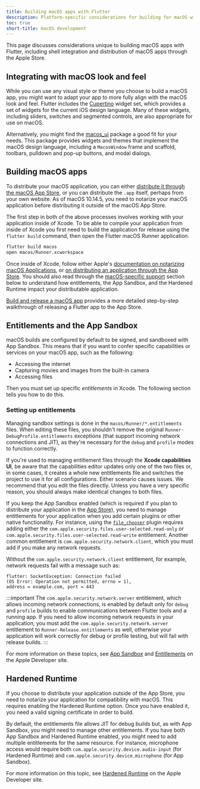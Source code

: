 ```yaml
---
title: Building macOS apps with Flutter
description: Platform-specific considerations for building for macOS with Flutter.
toc: true
short-title: macOS development
---
```


This page discusses considerations unique to building
macOS apps with Flutter, including shell integration
and distribution of macOS apps through the Apple Store.

## Integrating with macOS look and feel

While you can use any visual style or theme you choose
to build a macOS app, you might want to adapt your app
to more fully align with the macOS look and feel.
Flutter includes the [Cupertino] widget set,
which provides a set of widgets for
the current iOS design language.
Many of these widgets, including sliders,
switches and segmented controls,
are also appropriate for use on macOS.

Alternatively, you might find the [macos_ui][]
package a good fit for your needs.
This package provides widgets and themes that
implement the macOS design language,
including a `MacosWindow` frame and scaffold,
toolbars, pulldown and
pop-up buttons, and modal dialogs.

[Cupertino]: /ui/widgets/cupertino
[macos_ui]: {{site.pub}}/packages/macos_ui

## Building macOS apps

To distribute your macOS application, you can either
[distribute it through the macOS App Store][],
or you can distribute the `.app` itself,
perhaps from your own website.
As of macOS 10.14.5, you need to notarize
your macOS application before distributing
it outside of the macOS App Store.

The first step in both of the above processes
involves working with your application inside of Xcode.
To be able to compile your application from inside of
Xcode you first need to build the application for release
using the `flutter build` command, then open the
Flutter macOS Runner application.

```bash
flutter build macos
open macos/Runner.xcworkspace
```

Once inside of Xcode, follow either Apple's
[documentation on notarizing macOS Applications][], or
[on distributing an application through the App Store][].
You should also read through the
[macOS-specific support](#entitlements-and-the-app-sandbox)
section below to understand how entitlements,
the App Sandbox, and the Hardened Runtime
impact your distributable application.

[Build and release a macOS app][] provides a more detailed
step-by-step walkthrough of releasing a Flutter app to the
App Store.

[distribute it through the macOS App Store]: {{site.apple-dev}}/macos/submit/
[documentation on notarizing macOS Applications]:{{site.apple-dev}}/documentation/xcode/notarizing_macos_software_before_distribution
[on distributing an application through the App Store]: https://help.apple.com/xcode/mac/current/#/dev067853c94
[Build and release a macOS app]: /deployment/macos

## Entitlements and the App Sandbox

macOS builds are configured by default to be signed,
and sandboxed with App Sandbox.
This means that if you want to confer specific
capabilities or services on your macOS app,
such as the following:

* Accessing the internet
* Capturing movies and images from the built-in camera
* Accessing files

Then you must set up specific _entitlements_ in Xcode.
The following section tells you how to do this.

### Setting up entitlements

Managing sandbox settings is done in the
`macos/Runner/*.entitlements` files. When editing
these files, you shouldn't remove the original
`Runner-DebugProfile.entitlements` exceptions
(that support incoming network connections and JIT),
as they're necessary for the `debug` and `profile`
modes to function correctly.

If you're used to managing entitlement files through
the **Xcode capabilities UI**, be aware that the capabilities
editor updates only one of the two files or,
in some cases, it creates a whole new entitlements
file and switches the project to use it for all configurations.
Either scenario causes issues. We recommend that you
edit the files directly. Unless you have a very specific
reason, you should always make identical changes to both files.

If you keep the App Sandbox enabled (which is required if you
plan to distribute your application in the [App Store][]),
you need to manage entitlements for your application
when you add certain plugins or other native functionality.
For instance, using the [`file_chooser`][] plugin
requires adding either the
`com.apple.security.files.user-selected.read-only` or
`com.apple.security.files.user-selected.read-write` entitlement.
Another common entitlement is
`com.apple.security.network.client`,
which you must add if you make any network requests.

Without the `com.apple.security.network.client` entitlement,
for example, network requests fail with a message such as:

```console
flutter: SocketException: Connection failed
(OS Error: Operation not permitted, errno = 1),
address = example.com, port = 443
```

:::important
The `com.apple.security.network.server`
entitlement, which allows incoming network connections,
is enabled by default only for `debug` and `profile`
builds to enable communications between Flutter tools
and a running app. If you need to allow incoming
network requests in your application,
you must add the `com.apple.security.network.server`
entitlement to `Runner-Release.entitlements` as well,
otherwise your application will work correctly for debug or
profile testing, but will fail with release builds.
:::

For more information on these topics,
see [App Sandbox][] and [Entitlements][]
on the Apple Developer site.

[App Sandbox]: {{site.apple-dev}}/documentation/security/app_sandbox
[App Store]: {{site.apple-dev}}/app-store/submissions/
[Entitlements]: {{site.apple-dev}}/documentation/bundleresources/entitlements
[`file_chooser`]: {{site.github}}/google/flutter-desktop-embedding/tree/master/plugins/file_chooser

## Hardened Runtime

If you choose to distribute your application outside
of the App Store, you need to notarize your application
for compatibility with macOS.
This requires enabling the Hardened Runtime option.
Once you have enabled it, you need a valid signing
certificate in order to build.

By default, the entitlements file allows JIT for
debug builds but, as with App Sandbox, you might
need to manage other entitlements.
If you have both App Sandbox and Hardened
Runtime enabled, you might need to add multiple
entitlements for the same resource.
For instance, microphone access would require both
`com.apple.security.device.audio-input` (for Hardened Runtime)
and `com.apple.security.device.microphone` (for App Sandbox).

For more information on this topic,
see [Hardened Runtime][] on the Apple Developer site.

[Hardened Runtime]: {{site.apple-dev}}/documentation/security/hardened_runtime
